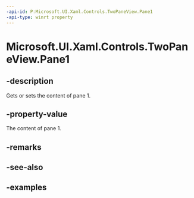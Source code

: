 ```yaml
---
-api-id: P:Microsoft.UI.Xaml.Controls.TwoPaneView.Pane1
-api-type: winrt property
---
```


<!-- Property syntax.
public UIElement Pane1 { get;  set; }
-->

# Microsoft.UI.Xaml.Controls.TwoPaneView.Pane1

## -description

Gets or sets the content of pane 1.

## -property-value

The content of pane 1.

## -remarks

## -see-also

## -examples

